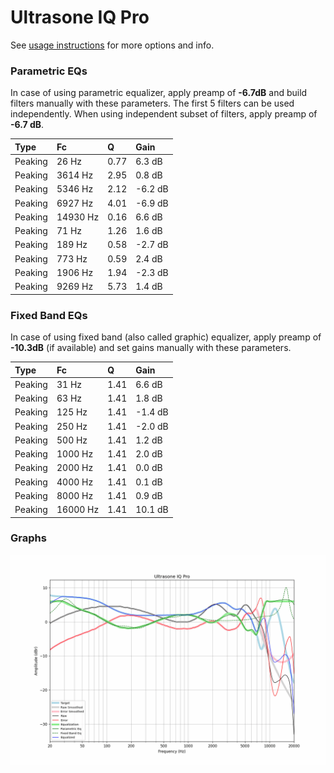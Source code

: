 # Ultrasone IQ Pro
See [usage instructions](https://github.com/jaakkopasanen/AutoEq#usage) for more options and info.

### Parametric EQs
In case of using parametric equalizer, apply preamp of **-6.7dB** and build filters manually
with these parameters. The first 5 filters can be used independently.
When using independent subset of filters, apply preamp of **-6.7 dB**.

| Type    | Fc       |    Q | Gain    |
|:--------|:---------|:-----|:--------|
| Peaking | 26 Hz    | 0.77 | 6.3 dB  |
| Peaking | 3614 Hz  | 2.95 | 0.8 dB  |
| Peaking | 5346 Hz  | 2.12 | -6.2 dB |
| Peaking | 6927 Hz  | 4.01 | -6.9 dB |
| Peaking | 14930 Hz | 0.16 | 6.6 dB  |
| Peaking | 71 Hz    | 1.26 | 1.6 dB  |
| Peaking | 189 Hz   | 0.58 | -2.7 dB |
| Peaking | 773 Hz   | 0.59 | 2.4 dB  |
| Peaking | 1906 Hz  | 1.94 | -2.3 dB |
| Peaking | 9269 Hz  | 5.73 | 1.4 dB  |

### Fixed Band EQs
In case of using fixed band (also called graphic) equalizer, apply preamp of **-10.3dB**
(if available) and set gains manually with these parameters.

| Type    | Fc       |    Q | Gain    |
|:--------|:---------|:-----|:--------|
| Peaking | 31 Hz    | 1.41 | 6.6 dB  |
| Peaking | 63 Hz    | 1.41 | 1.8 dB  |
| Peaking | 125 Hz   | 1.41 | -1.4 dB |
| Peaking | 250 Hz   | 1.41 | -2.0 dB |
| Peaking | 500 Hz   | 1.41 | 1.2 dB  |
| Peaking | 1000 Hz  | 1.41 | 2.0 dB  |
| Peaking | 2000 Hz  | 1.41 | 0.0 dB  |
| Peaking | 4000 Hz  | 1.41 | 0.1 dB  |
| Peaking | 8000 Hz  | 1.41 | 0.9 dB  |
| Peaking | 16000 Hz | 1.41 | 10.1 dB |

### Graphs
![](./Ultrasone%20IQ%20Pro.png)